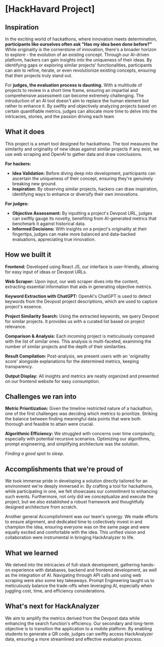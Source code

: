 # [HackHavard Project]
## Inspiration

In the exciting world of hackathons, where innovation meets determination, **participants like ourselves often ask "Has my idea been done before?"** While originality is the cornerstone of innovation, there's a broader horizon to explore - the evolution of an existing concept. Through our AI-driven platform, hackers can gain insights into the uniqueness of their ideas. By identifying gaps or exploring similar projects' functionalities, participants can aim to refine, iterate, or even revolutionize existing concepts, ensuring that their projects truly stand out.

For **judges, the evaluation process is daunting.** With a multitude of projects to review in a short time frame, ensuring an impartial and comprehensive assessment can become extremely challenging. The introduction of an AI tool doesn't aim to replace the human element but rather to enhance it. By swiftly and objectively analyzing projects based on certain quantifiable metrics, judges can allocate more time to delve into the intricacies, stories, and the passion driving each team

## What it does

This project is a smart tool designed for hackathons. The tool measures the similarity and originality of new ideas against similar projects if any exist, we use web scraping and OpenAI to gather data and draw conclusions.

**For hackers:**
- **Idea Validation:** Before diving deep into development, participants can ascertain the uniqueness of their concept, ensuring they're genuinely breaking new ground.
- **Inspiration:** By observing similar projects, hackers can draw inspiration, identifying ways to enhance or diversify their own innovations.

**For judges:**
- **Objective Assessment:** By inputting a project's Devpost URL, judges can swiftly gauge its novelty, benefiting from AI-generated metrics that benchmark it against historical data.
- **Informed Decisions:** With insights on a project's originality at their fingertips, judges can make more balanced and data-backed evaluations, appreciating true innovation.

## How we built it

**Frontend:** Developed using React JS, our interface is user-friendly, allowing for easy input of ideas or Devpost URLs.

**Web Scraper:** Upon input, our web scraper dives into the content, extracting essential information that aids in generating objective metrics.

**Keyword Extraction with ChatGPT:** OpenAI's ChatGPT is used to detect keywords from the Devpost project descriptions, which are used to capture project's essence.

**Project Similarity Search:** Using the extracted keywords, we query Devpost for similar projects. It provides us with a curated list based on project relevance.

**Comparison & Analysis:** Each incoming project is meticulously compared with the list of similar ones. This analysis is multi-faceted, examining the number of similar projects and the depth of their similarities.

**Result Compilation:** Post-analysis, we present users with an 'originality score' alongside explanations for the determined metrics, keeping transparency.

**Output Display:** All insights and metrics are neatly organized and presented on our frontend website for easy consumption.

## Challenges we ran into

**Metric Prioritization:** Given the timeline restricted nature of a hackathon, one of the first challenges was deciding which metrics to prioritize. Striking the balance between finding meaningful data points that were both thorough and feasible to attain were crucial.

**Algorithmic Efficiency:** We struggled with concerns over time complexity, especially with potential recursive scenarios. Optimizing our algorithms, prompt engineering, and simplifying architecture was the solution.

_Finding a good spot to sleep._

## Accomplishments that we're proud of

We took immense pride in developing a solution directly tailored for an environment we're deeply immersed in. By crafting a tool for hackathons, while participating in one, we felt showcases our commitment to enhancing such events. Furthermore, not only did we conceptualize and execute the project, but we also established a robust framework and thoughtfully designed architecture from scratch. 

Another general Accomplishment was our team's synergy. We made efforts to ensure alignment, and dedicated time to collectively invest in and champion the idea, ensuring everyone was on the same page and were equally excited and comfortable with the idea. This unified vision and collaboration were instrumental in bringing HackAnalyzer to life.

## What we learned

We delved into the intricacies of full-stack development, gathering hands-on experience with databases, backend and frontend development, as well as the integration of AI. Navigating through API calls and using web scraping were also some key takeaways. Prompt Engineering taught us to meticulously balance the trade-offs when leveraging AI, especially when juggling cost, time, and efficiency considerations.

## What's next for HackAnalyzer

We aim to amplify the metrics derived from the Devpost data while enhancing the search function's efficiency. Our secondary and long-term objective is to transition the application to a mobile platform. By enabling students to generate a QR code, judges can swiftly access HackAnalyzer data, ensuring a more streamlined and effective evaluation process.
